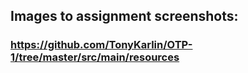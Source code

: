 ## Images to assignment screenshots: 
### https://github.com/TonyKarlin/OTP-1/tree/master/src/main/resources
